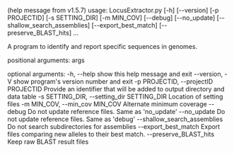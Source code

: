 (help message from v1.5.7)
usage: LocusExtractor.py [-h] [--version] [-p PROJECTID] [-s SETTING_DIR]
                         [-m MIN_COV] [--debug] [--no_update]
                         [--shallow_search_assemblies] [--export_best_match]
                         [--preserve_BLAST_hits]
                         ...

A program to identify and report specific sequences in genomes.

positional arguments:
  args

optional arguments:
  -h, --help            show this help message and exit
  --version, -V         show program's version number and exit
  -p PROJECTID, --projectID PROJECTID
                        Provide an identifier that will be added to output
                        directory and data table
  -s SETTING_DIR, --setting_dir SETTING_DIR
                        Location of setting files
  -m MIN_COV, --min_cov MIN_COV
                        Alternate minimum coverage
  --debug               Do not update reference files. Same as 'no_update'
  --no_update           Do not update reference files. Same as 'debug'
  --shallow_search_assemblies
                        Do not search subdirectories for assemblies
  --export_best_match   Export files comparing new alleles to their best
                        match.
  --preserve_BLAST_hits
                        Keep raw BLAST result files
